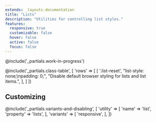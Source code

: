 ```yaml
---
extends: _layouts.documentation
title: "Lists"
description: "Utilities for controlling list styles."
features:
  responsive: true
  customizable: false
  hover: false
  active: false
  focus: false
---
```


@include('_partials.work-in-progress')

@include('_partials.class-table', [
  'rows' => [
    [
      '.list-reset',
      "list-style: none;\npadding: 0;",
      "Disable default browser styling for lists and list items.",
    ],
  ]
])

## Customizing

@include('_partials.variants-and-disabling', [
    'utility' => [
        'name' => 'list',
        'property' => 'lists',
    ],
    'variants' => [
        'responsive',
    ],
])
